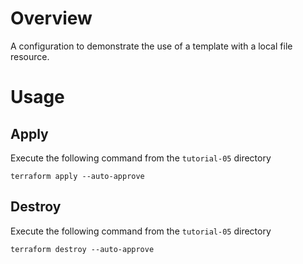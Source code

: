 # Overview

A configuration to demonstrate the use of a template with a local file resource.

# Usage

## Apply

Execute the following command from the `tutorial-05` directory
```
terraform apply --auto-approve 
```

## Destroy

Execute the following command from the `tutorial-05` directory
```
terraform destroy --auto-approve 
```
